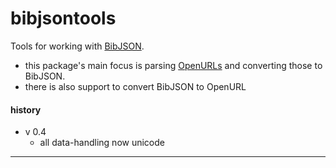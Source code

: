 bibjsontools
============

Tools for working with [BibJSON](http://bibjson.org/).

 * this package's main focus is parsing [OpenURLs](http://en.wikipedia.org/wiki/OpenURL) and converting those to BibJSON.
 * there is also support to convert BibJSON to OpenURL



#### history ####

- v 0.4
    - all data-handling now unicode

---
